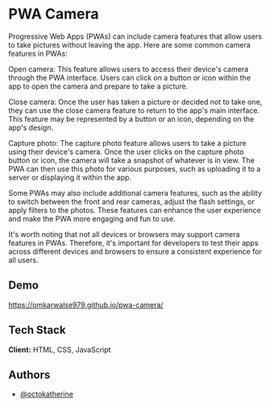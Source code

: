 
# PWA Camera

Progressive Web Apps (PWAs) can include camera features that allow users to take pictures without leaving the app. Here are some common camera features in PWAs:

Open camera: This feature allows users to access their device's camera through the PWA interface. Users can click on a button or icon within the app to open the camera and prepare to take a picture.

Close camera: Once the user has taken a picture or decided not to take one, they can use the close camera feature to return to the app's main interface. This feature may be represented by a button or an icon, depending on the app's design.

Capture photo: The capture photo feature allows users to take a picture using their device's camera. Once the user clicks on the capture photo button or icon, the camera will take a snapshot of whatever is in view. The PWA can then use this photo for various purposes, such as uploading it to a server or displaying it within the app.

Some PWAs may also include additional camera features, such as the ability to switch between the front and rear cameras, adjust the flash settings, or apply filters to the photos. These features can enhance the user experience and make the PWA more engaging and fun to use.

It's worth noting that not all devices or browsers may support camera features in PWAs. Therefore, it's important for developers to test their apps across different devices and browsers to ensure a consistent experience for all users.

## Demo

https://omkarwalse979.github.io/pwa-camera/

## Tech Stack

**Client:** HTML, CSS, JavaScript


## Authors

- [@octokatherine](https://www.github.com/omkarwalse979)
